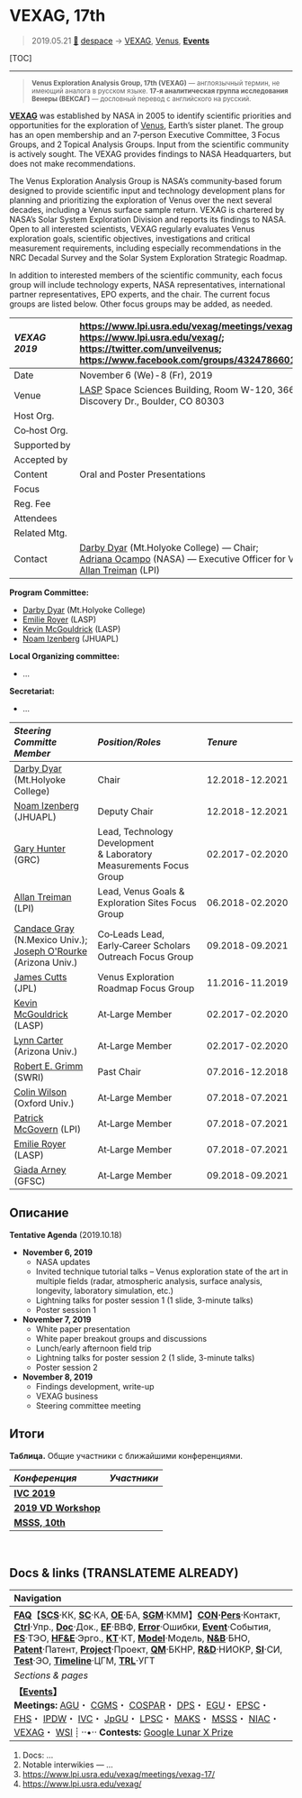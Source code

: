 # VEXAG, 17th
> 2019.05.21 [🚀](../index/index.md) [despace](index.md) → [VEXAG](vexag.md), [Venus](venus.md), **[Events](event.md)**

[TOC]

---

> <small>**Venus Exploration Analysis Group, 17th (VEXAG)** — англоязычный термин, не имеющий аналога в русском языке. **17‑я аналитическая группа исследования Венеры (ВЕКСАГ)** — дословный перевод с английского на русский.</small>

**[VEXAG](vexag.md)** was established by NASA in 2005 to identify scientific priorities and opportunities for the exploration of [Venus](venus.md), Earth’s sister planet. The group has an open membership and an 7‑person Executive Committee, 3 Focus Groups, and 2 Topical Analysis Groups. Input from the scientific community is actively sought. The VEXAG provides findings to NASA Headquarters, but does not make recommendations.

The Venus Exploration Analysis Group is NASA’s community‑based forum designed to provide scientific input and technology development plans for planning and prioritizing the exploration of Venus over the next several decades, including a Venus surface sample return. VEXAG is chartered by NASA’s Solar System Exploration Division and reports its findings to NASA. Open to all interested scientists, VEXAG regularly evaluates Venus exploration goals, scientific objectives, investigations and critical measurement requirements, including especially recommendations in the NRC Decadal Survey and the Solar System Exploration Strategic Roadmap.

In addition to interested members of the scientific community, each focus group will include technology experts, NASA representatives, international partner representatives, EPO experts, and the chair. The current focus groups are listed below. Other focus groups may be added, as needed.

|*VEXAG 2019*|<https://www.lpi.usra.edu/vexag/meetings/vexag-17/>;<br> <https://www.lpi.usra.edu/vexag/>;<br> <https://twitter.com/unveilvenus>;<br> <https://www.facebook.com/groups/432478660134856/>|
|:--|:--|
|Date|November 6 (We) ‑ 8 (Fr), 2019|
|Venue|[LASP](zz_lasp.md) Space Sciences Building, Room W-120, 3665 Discovery Dr., Boulder, CO 80303|
|Host Org.| |
|Co‑host Org.| |
|Supported by| |
|Accepted by| |
|Content|Oral and Poster Presentations|
|Focus| |
|Reg. Fee| |
|Attendees| |
|Related Mtg.| |
|Contact|[Darby Dyar](person.md) (Mt.Holyoke College) — Chair;<br> [Adriana Ocampo](person.md) (NASA) — Executive Officer for VEXAG;<br> [Allan Treiman](person.md) (LPI)|

**Program Committee:**

   - [Darby Dyar](person.md) (Mt.Holyoke College)
   - [Emilie Royer](person.md) (LASP)
   - [Kevin McGouldrick](person.md) (LASP)
   - [Noam Izenberg](person.md) (JHUAPL)

**Local Organizing committee:**

   - …

**Secretariat:**

   - …

|*Steering Committe Member*|*Position/Roles*|*Tenure*|
|:--|:--|:--|
|[Darby Dyar](person.md) (Mt.Holyoke College)|Chair|12.2018 ‑ 12.2021|
|[Noam Izenberg](person.md) (JHUAPL)|Deputy Chair|12.2018 ‑ 12.2021|
|[Gary Hunter](person.md) (GRC)|Lead, Technology Development<br> & Laboratory Measurements Focus Group|02.2017 ‑ 02.2020|
|[Allan Treiman](person.md) (LPI)|Lead, Venus Goals & Exploration Sites Focus Group|06.2018 ‑ 02.2020|
|[Candace Gray](person.md) (N.Mexico Univ.);<br> [Joseph O'Rourke](person.md) (Arizona Univ.)|Co‑Leads Lead,<br> Early‑Career Scholars Outreach Focus Group|09.2018 ‑ 09.2021|
|[James Cutts](person.md) (JPL)|Venus Exploration Roadmap Focus Group|11.2016 ‑ 11.2019|
|[Kevin McGouldrick](person.md) (LASP)|At‑Large Member|02.2017 ‑ 02.2020|
|[Lynn Carter](person.md) (Arizona Univ.)|At‑Large Member|02.2017 ‑ 02.2020|
|[Robert E. Grimm](person.md) (SWRI)|Past Chair|07.2016 ‑ 12.2018|
|[Colin Wilson](person.md) (Oxford Univ.)|At‑Large Member|07.2018 ‑ 07.2021|
|[Patrick McGovern](person.md) (LPI)|At‑Large Member|07.2018 ‑ 07.2021|
|[Emilie Royer](person.md) (LASP)|At‑Large Member|07.2018 ‑ 07.2021|
|[Giada Arney](person.md) (GFSC)|At‑Large Member|09.2018 ‑ 09.2021|



## Описание

**Tentative Agenda** (2019.10.18)

   - **November 6, 2019**
      - NASA updates
      - Invited technique tutorial talks – Venus exploration state of the art in multiple fields (radar, atmospheric analysis, surface analysis, longevity, laboratory simulation, etc.)
      - Lightning talks for poster session 1 (1 slide, 3-minute talks)
      - Poster session 1
   - **November 7, 2019**
      - White paper presentation
      - White paper breakout groups and discussions
      - Lunch/early afternoon field trip
      - Lightning talks for poster session 2 (1 slide, 3-minute talks)
      - Poster session 2
   - **November 8, 2019**
      - Findings development, write-up
      - VEXAG business
      - Steering committee meeting



<p style="page-break-after: always"> </p>

## Итоги

**Таблица.** Общие участники с ближайшими конференциями.

|*Конференция*|*Участники*|
|:--|:--|
|**[IVC 2019](ivc_2019.md)**| |
|**[2019 VD Workshop](vdws2019.md)**| |
|**[MSSS, 10th](msss_10.md)**| |



<p style="page-break-after:always"> </p>

## Docs & links (TRANSLATEME ALREADY)
|Navigation|
|:--|
|**[FAQ](faq.md)**【**[SCS](scs.md)**·КК, **[SC](sc.md)**·КА, **[OE](oe.md)**·БА, **[SGM](sgm.md)**·КММ】**[CON](contact.md)·[Pers](person.md)**·Контакт, **[Ctrl](control.md)**·Упр., **[Doc](doc.md)**·Док., **[EF](ef.md)**·ВВФ, **[Error](error.md)**·Ошибки, **[Event](event.md)**·События, **[FS](fs.md)**·ТЭО, **[HF&E](hfe.md)**·Эрго., **[KT](kt.md)**·КТ, **[Model](model.md)**·Модель, **[N&B](nnb.md)**·БНО, **[Patent](патент.md)**·Патент, **[Project](project.md)**·Проект, **[QM](qm.md)**·БКНР, **[R&D](rnd.md)**·НИОКР, **[SI](si.md)**·СИ, **[Test](test.md)**·ЭО, **[Timeline](timeline.md)**·ЦГМ, **[TRL](trl.md)**·УГТ|
|*Sections & pages*|
|**【[Events](event.md)】**<br> **Meetings:** [AGU](agu.md)・ [CGMS](cgms.md)・ [COSPAR](cospar.md)・ [DPS](dps.md)・ [EGU](egu.md)・ [EPSC](epsc.md)・ [FHS](fhs.md)・ [IPDW](ipdw.md)・ [IVC](ivc.md)・ [JpGU](jpgu.md)・ [LPSC](lpsc.md)・ [MAKS](maks.md)・ [MSSS](msss.md)・ [NIAC](niac_program.md)・ [VEXAG](vexag.md)・ [WSI](wsi.md) ┊ ··•·· **Contests:** [Google Lunar X Prize](google_lunar_x_prize.md)|

   1. Docs: …
   1. Notable interwikies — …
   1. <https://www.lpi.usra.edu/vexag/meetings/vexag-17/>
   1. <https://www.lpi.usra.edu/vexag/>
